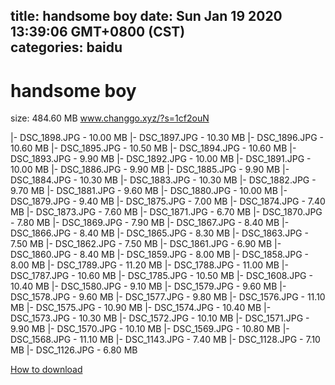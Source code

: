 
title: handsome boy
date: Sun Jan 19 2020 13:39:06 GMT+0800 (CST)    
categories: baidu
---

# handsome boy
size: 484.60 MB
 www.changgo.xyz/?s=1cf2ouN
 
|- DSC_1898.JPG - 10.00 MB
|- DSC_1897.JPG - 10.30 MB
|- DSC_1896.JPG - 10.60 MB
|- DSC_1895.JPG - 10.50 MB
|- DSC_1894.JPG - 10.60 MB
|- DSC_1893.JPG - 9.90 MB
|- DSC_1892.JPG - 10.00 MB
|- DSC_1891.JPG - 10.00 MB
|- DSC_1886.JPG - 9.90 MB
|- DSC_1885.JPG - 9.90 MB
|- DSC_1884.JPG - 10.30 MB
|- DSC_1883.JPG - 10.30 MB
|- DSC_1882.JPG - 9.70 MB
|- DSC_1881.JPG - 9.60 MB
|- DSC_1880.JPG - 10.00 MB
|- DSC_1879.JPG - 9.40 MB
|- DSC_1875.JPG - 7.00 MB
|- DSC_1874.JPG - 7.40 MB
|- DSC_1873.JPG - 7.60 MB
|- DSC_1871.JPG - 6.70 MB
|- DSC_1870.JPG - 7.80 MB
|- DSC_1869.JPG - 7.90 MB
|- DSC_1867.JPG - 8.40 MB
|- DSC_1866.JPG - 8.40 MB
|- DSC_1865.JPG - 8.30 MB
|- DSC_1863.JPG - 7.50 MB
|- DSC_1862.JPG - 7.50 MB
|- DSC_1861.JPG - 6.90 MB
|- DSC_1860.JPG - 8.40 MB
|- DSC_1859.JPG - 8.00 MB
|- DSC_1858.JPG - 8.00 MB
|- DSC_1789.JPG - 11.20 MB
|- DSC_1788.JPG - 11.00 MB
|- DSC_1787.JPG - 10.60 MB
|- DSC_1785.JPG - 10.50 MB
|- DSC_1608.JPG - 10.40 MB
|- DSC_1580.JPG - 9.10 MB
|- DSC_1579.JPG - 9.60 MB
|- DSC_1578.JPG - 9.60 MB
|- DSC_1577.JPG - 9.80 MB
|- DSC_1576.JPG - 11.10 MB
|- DSC_1575.JPG - 10.90 MB
|- DSC_1574.JPG - 10.40 MB
|- DSC_1573.JPG - 10.30 MB
|- DSC_1572.JPG - 10.10 MB
|- DSC_1571.JPG - 9.90 MB
|- DSC_1570.JPG - 10.10 MB
|- DSC_1569.JPG - 10.80 MB
|- DSC_1568.JPG - 11.10 MB
|- DSC_1143.JPG - 7.40 MB
|- DSC_1128.JPG - 7.10 MB
|- DSC_1126.JPG - 6.80 MB

[How to download](https://bpcam.bemobtrk.com/go/2ceec3aa-1ca2-46d6-b9ff-aaa5c184517c?jno=1)
